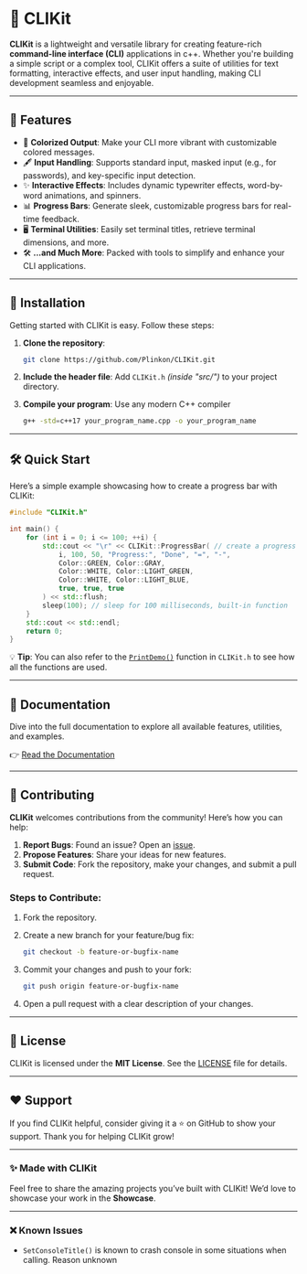 
# 🚀 CLIKit

**CLIKit** is a lightweight and versatile library for creating feature-rich **command-line interface (CLI)** applications in c++. Whether you're building a simple script or a complex tool, CLIKit offers a suite of utilities for text formatting, interactive effects, and user input handling, making CLI development seamless and enjoyable.

---

## 🌟 Features

- 🎨 **Colorized Output**: Make your CLI more vibrant with customizable colored messages.
- 🖋️ **Input Handling**: Supports standard input, masked input (e.g., for passwords), and key-specific input detection.
- ✨ **Interactive Effects**: Includes dynamic typewriter effects, word-by-word animations, and spinners.
- 📊 **Progress Bars**: Generate sleek, customizable progress bars for real-time feedback.
- 🖥️ **Terminal Utilities**: Easily set terminal titles, retrieve terminal dimensions, and more.
- 🛠️ **...and Much More**: Packed with tools to simplify and enhance your CLI applications.

---

## 🚀 Installation

Getting started with CLIKit is easy. Follow these steps:

1. **Clone the repository**:
   ```bash
   git clone https://github.com/Plinkon/CLIKit.git
   ``` 

2.  **Include the header file**: Add `CLIKit.h` *(inside "src/")* to your project directory.
    
3.  **Compile your program**: Use any modern C++ compiler
	```bash    
    g++ -std=c++17 your_program_name.cpp -o your_program_name
    ```
    

----------

## 🛠️ Quick Start

Here’s a simple example showcasing how to create a progress bar with CLIKit:

```cpp
#include "CLIKit.h"

int main() {
    for (int i = 0; i <= 100; ++i) {
        std::cout << "\r" << CLIKit::ProgressBar( // create a progress bar
            i, 100, 50, "Progress:", "Done", "=", "-",
            Color::GREEN, Color::GRAY,
            Color::WHITE, Color::LIGHT_GREEN,
            Color::WHITE, Color::LIGHT_BLUE,
            true, true, true
        ) << std::flush;
        sleep(100); // sleep for 100 milliseconds, built-in function
    }
    std::cout << std::endl;
    return 0;
}
```

💡 **Tip**: You can also refer to the [`PrintDemo()`](./src/CLIKit.h#L726) function in `CLIKit.h` to see how all the functions are used.

----------

## 📖 Documentation

Dive into the full documentation to explore all available features, utilities, and examples.

👉 [Read the Documentation](./DOCS.md)

----------

## 🤝 Contributing

**CLIKit** welcomes contributions from the community! Here’s how you can help:

1.  **Report Bugs**: Found an issue? Open an [issue](https://github.com/Plinkon/CLIKit/issues).
2.  **Propose Features**: Share your ideas for new features.
3.  **Submit Code**: Fork the repository, make your changes, and submit a pull request.

### Steps to Contribute:

1.  Fork the repository.
2.  Create a new branch for your feature/bug fix:
	```bash  
    git checkout -b feature-or-bugfix-name
    ```
    
3.  Commit your changes and push to your fork:
    
    ```bash
    git push origin feature-or-bugfix-name 
    ```
    
4.  Open a pull request with a clear description of your changes.

----------

## 📜 License

CLIKit is licensed under the **MIT License**. See the [LICENSE](./LICENSE) file for details.

----------

## ❤️ Support

If you find CLIKit helpful, consider giving it a ⭐ on GitHub to show your support. Thank you for helping CLIKit grow!

----------

### ✨ Made with CLIKit

Feel free to share the amazing projects you’ve built with CLIKit! We’d love to showcase your work in the **Showcase**.

----------

### ❌ Known Issues

- `SetConsoleTitle()` is known to crash console in some situations when calling. Reason unknown
